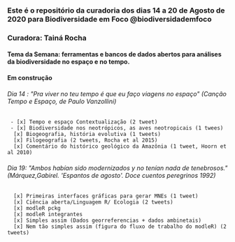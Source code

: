 ### Este é o repositório da curadoria dos dias 14 a 20 de Agosto de 2020 para Biodiversidade em Foco @biodiversidademfoco
### Curadora: Tainá Rocha
#### Tema da Semana: ferramentas e bancos de dados abertos para análises da biodiversidade no espaço e no tempo. 
#### Em construção

###### Dia 14 : "Pra viver no teu tempo é que eu faço viagens no espaço" (Canção Tempo e Espaço, de Paulo Vanzollini) 

     - [x] Tempo e espaço Contextualização (2 tweet)  
     - [x] Biodiversidade nos neotrópicos, as aves neotropicais (1 twees)
      [x] Biogeografia, história evolutiva (1 tweets)
      [x] Filogeografia (2 tweets, Rocha et al 2015)
      [x] Comentário do histórico geológico da Amazônia (1 tweet, Hoorn et al 2010)
      
      
      
###### Dia 19: "Ambos habían sido modernizados y no tenían nada de tenebrosos." (Márquez,Gabirel. 'Espantos de agosto'. Doce cuentos peregrinos 1992)
      
      [x] Primeiras interfaces gráficas para gerar MNEs (1 tweet) 
      [x] Ciência aberta/Linguagem R/ Ecologia (2 tweets)
      [x] modleR pckg
      [x] modleR integrantes
      [x] Simples assim (Dados georreferencias + dados ambinetais)
      [x] Nem tão simples assim (figura do fluxo de trabalho do modleR) (2 tweets)
      

